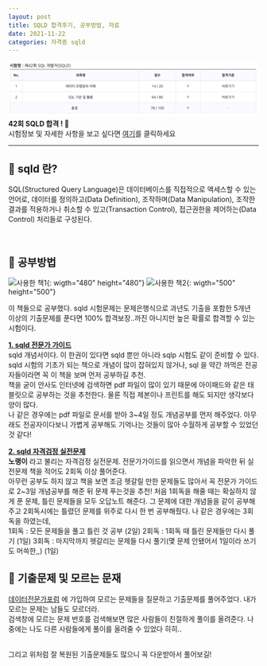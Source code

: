 ```yaml
---
layout: post
title: SQLD 합격후기, 공부방법, 자료
date: 2021-11-22
categories: 자격증 sqld
---
```

![합격](https://github.com/jyejyes/jyejyes.github.io/blob/main/_posts/pictures/sqld-me.png?raw=true)
**42회 SQLD 합격 ! 🥳**  
시험정보 및 자세한 사항을 보고 싶다면 [여기](https://www.dataq.or.kr/www/sub/a_04.do)를 클릭하세요

---

## 📌 sqld 란?
SQL(Structured Query Language)은 데이터베이스를 직접적으로 액세스할 수 있는 언어로, 데이터를 정의하고(Data Definition), 조작하며(Data Manipulation), 조작한 결과를 적용하거나 취소할 수 있고(Transaction Control), 접근권한을 제어하는(Data Control) 처리들로 구성된다.  

<br>

## 📌 공부방법
![사용한 책1](https://blog.kakaocdn.net/dn/xL4lC/btqVCb60RQQ/imSgqfYi4kYrRD8FivAGVk/img.png){: wigth="480" height="480"} 
![사용한 책2](https://image.aladin.co.kr/product/9761/28/cover500/8988474848_1.jpg){: wigth="500" height="500"}   

이 책들으로 공부했다. sqld 시험문제는 문제은행식으로 과년도 기출을 포함한 5개년 이상의 기출문제를 푼다면 100% 합격보장..까진 아니지만 높은 확률로 합격할 수 있는 시험이다.  

**<u>1. sqld 전문가 가이드</u>**  
sqld 개념서이다. 이 한권이 있다면 sqld 뿐만 아니라 sqlp 시험도 같이 준비할 수 있다. sqld 시험의 기초가 되는 책으로 개념이 많이 잡혀있지 않거나, sql 을 약간 까먹은 전공자들이라면 꼭 이 책을 보며 먼저 공부하길 추천.  
책을 굳이 안사도 인터넷에 검색하면 pdf 파일이 많이 있기 때문에 아이패드와 같은 태블릿으로 공부하는 것을 추천한다. 물론 직접 제본이나 프린트를 해도 되지만 생각보다 양이 많다.   
나 같은 경우에는 pdf 파일로 문서를 받아 3~4일 정도 개념공부를 먼저 해주었다. 아무래도 전공자이다보니 가볍게 공부해도 기억나는 것들이 많아 수월하게 공부할 수 있었던 것 같다!

**<u>2. sqld 자격검정 실전문제</u>**  
**노랭이** 라고 불리는 자격검정 실전문제. 전문가가이드를 읽으면서 개념을 파악한 뒤 실전문제 책을 적어도 2회독 이상 풀어준다.  
아무런 공부도 하지 않고 책을 보면 조금 헷갈릴 만한 문제들도 많아서 꼭 전문가 가이드로 2~3일 개념공부를 해준 뒤 문제 푸는것을 추천! 처음 1회독을 해줄 때는 확실하지 않게 푼 문제, 틀린 문제들을 모두 오답노트 해준다. 그 문제에 대한 개념들을 같이 공부해주고 2회독시에는 틀렸던 문제를 위주로 다시 한 번 공부해줬다. 나 같은 경우에는 3회독을 하였는데,  
1회독 : 모든 문제들을 풀고 틀린 것 공부 (2일)
2회독 : 1회독 때 틀린 문제들만 다시 풀기 (1일)
3회독 : 마지막까지 헷갈리는 문제들 다시 풀기(몇 문제 안됐어서 1일이라 쓰기도 머쓱한,,) (1일)

## 📌 기출문제 및 모르는 문재

[데이터전문가포럼](https://cafe.naver.com/sqlpd) 에 가입하여 모르는 문제들을 질문하고 기출문제를 풀어주었다. 내가 모르는 문제는 남들도 모르더라.  
검색창에 모르는 문제 번호를 검색해보면 많은 사람들이 친절하게 풀이를 올려준다. 나중에는 나도 다른 사람들에게 풀이를 올려줄 수 있었다 히히.. 

<br> 그리고 위처럼 잘 복원된 기출문제들도 많으니 꼭 다운받아서 풀어보길! 
<br><br>




